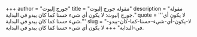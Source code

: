 +++
author = "جورج إليوت"
title = "مقولة جورج إليوت"
description = "مقولة جورج إليوت: لا يكون أي شيء حسنا كما كان يبدو في البداية."
quote = '''لا يكون أي شيء حسنا كما كان يبدو في البداية.''' 
slug = "لا-يكون-أي-شيء-حسنا-كما-كان-يبدو-في-البداية"
+++
لا يكون أي شيء حسنا كما كان يبدو في البداية.
